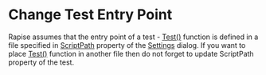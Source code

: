 # Change Test Entry Point

Rapise assumes that the entry point of a test - [Test()](understanding_the_script.md) function is defined in a file specified in [ScriptPath](../settings_dialog/#scriptpath) property of the [Settings](settings_dialog.md) dialog. If you want to place [Test()](understanding_the_script.md) function in another file then do not forget to update ScriptPath property of the test.
